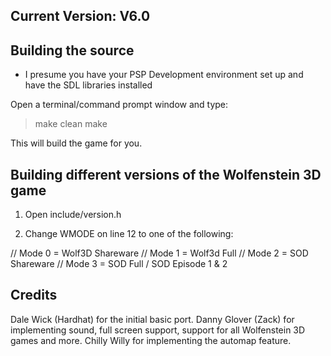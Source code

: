 ## Current Version: V6.0

## Building the source

* I presume you have your PSP Development environment set up and have the SDL libraries installed

Open a terminal/command prompt window and type:

>make clean
>make

This will build the game for you.

## Building different versions of the Wolfenstein 3D game

1) Open include/version.h

2) Change WMODE on line 12 to one of the following:

// Mode 0 = Wolf3D Shareware
// Mode 1 = Wolf3d Full
// Mode 2 = SOD Shareware
// Mode 3 = SOD Full / SOD Episode 1 & 2


## Credits

Dale Wick (Hardhat) for the initial basic port.
Danny Glover (Zack) for implementing sound, full screen support, support for all Wolfenstein 3D games and more.
Chilly Willy for implementing the automap feature.
